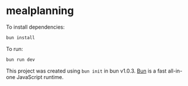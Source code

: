 # mealplanning

To install dependencies:

```bash
bun install
```

To run:

```bash
bun run dev
```

This project was created using `bun init` in bun v1.0.3. [Bun](https://bun.sh) is a fast all-in-one JavaScript runtime.
